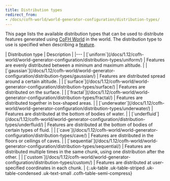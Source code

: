 ```yaml
---
title: Distribution types
redirect_from:
- /docs/cofh-world/world-generator-configuration/distribution-types/
---
```


This page lists the available distribution types that can be used to distribute
features generated using [CoFH World](/docs/1.12/cofh-world/) in the world. The
distribution type to use is specified when describing a
[feature](/docs/1.12/cofh-world/world-generator-configuration/feature-format/).

<div class="uk-overflow-container" markdown="block">
| Distribution type | Description |
|---
| [`uniform`](/docs/1.12/cofh-world/world-generator-configuration/distribution-types/uniform/) | Features are evenly distributed between a mininum and maximum altitude. |
| [`gaussian`](/docs/1.12/cofh-world/world-generator-configuration/distribution-types/gaussian/) | Features are distributed spread around a certain altitude. |
| [`surface`](/docs/1.12/cofh-world/world-generator-configuration/distribution-types/surface/) | Features are distributed on the surface. |
| [`fractal`](/docs/1.12/cofh-world/world-generator-configuration/distribution-types/fractal/) | Features are distributed together in box-shaped areas. |
| [`underwater`](/docs/1.12/cofh-world/world-generator-configuration/distribution-types/underwater/) | Features are distributed at the bottom of bodies of water. |
| [`underfluid`](/docs/1.12/cofh-world/world-generator-configuration/distribution-types/underfluid/) | Features are distributed at the bottom of bodies of certain types of fluid. |
| [`cave`](/docs/1.12/cofh-world/world-generator-configuration/distribution-types/cave/) | Features are distributed in the floors or ceilings of caves. |
| [`sequential`](/docs/1.12/cofh-world/world-generator-configuration/distribution-types/sequential/) | Features are distributed multiple times in the same chunk, using one distribution after the other. |
| [`custom`](/docs/1.12/cofh-world/world-generator-configuration/distribution-types/custom/) | Features are distributed at user-specified coordinates in each chunk. |
{:.uk-table .uk-table-striped .uk-table-condensed .uk-text-small .cofh-table-semi-compress}
</div>
